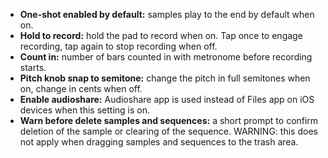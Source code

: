 ---
---

* **One-shot enabled by default:** samples play to the end by default when on.
* **Hold to record:** hold the pad to record when on. Tap once to engage recording, tap again to stop recording when off.
* **Count in:** number of bars counted in with metronome before recording starts.
* **Pitch knob snap to semitone:** change the pitch in full semitones when on, change in cents when off.
* **Enable audioshare:** Audioshare app is used instead of Files app on iOS devices when this setting is on.
* **Warn before delete samples and sequences:** a short prompt to confirm deletion of the sample or clearing of the sequence. WARNING: this does not apply when dragging samples and sequences to the trash area.
